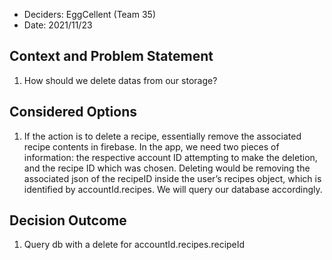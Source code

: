 - Deciders: EggCellent (Team 35)
- Date: 2021/11/23

## Context and Problem Statement

1. How should we delete datas from our storage?

## Considered Options

1. If the action is to delete a recipe, essentially remove the associated recipe contents in firebase. In the app, we need two pieces of information: the respective account ID attempting to make the deletion, and the recipe ID which was chosen. Deleting would be removing the associated json of the recipeID inside the user’s recipes object, which is identified by accountId.recipes. We will query our database accordingly.

## Decision Outcome

1. Query db with a delete for accountId.recipes.recipeId
